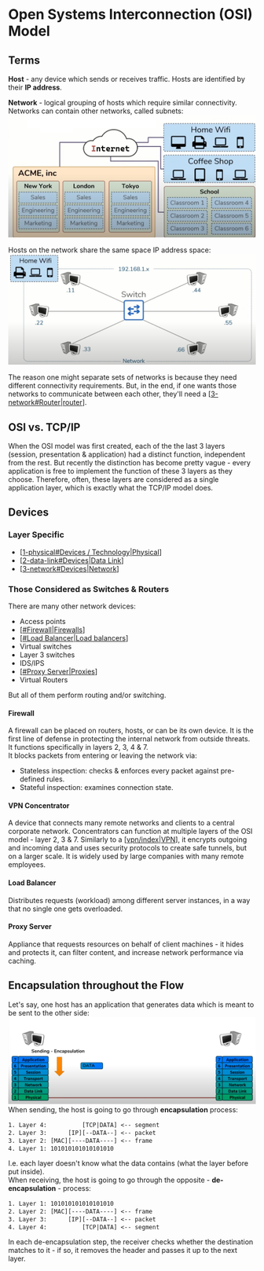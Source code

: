 # Open Systems Interconnection (OSI) Model

## Terms

**Host** - any device which sends or receives traffic. Hosts are identified by their **IP address**.

**Network** - logical grouping of hosts which require similar connectivity. Networks can contain other networks, called subnets:
![networks and subnets](/assets/2025-08-15-19-14-36.png)

Hosts on the network share the same space IP address space:
![network example](/assets/2025-08-15-19-46-10.png)

The reason one might separate sets of networks is because they need different connectivity requirements. But, in the end, if one wants those networks to communicate between each other, they'll need a [[3-network#Router|router]].

## OSI vs. TCP/IP

When the OSI model was first created, each of the the last 3 layers (session, presentation & application) had a distinct function, independent from the rest. But recently the distinction has become pretty vague - every application is free to implement the function of these 3 layers as they choose. Therefore, often, these layers are considered as a single application layer, which is exactly what the TCP/IP model does.

## Devices

### Layer Specific

- [[1-physical#Devices / Technology|Physical]]
- [[2-data-link#Devices|Data Link]]
- [[3-network#Devices|Network]]

### Those Considered as Switches & Routers

There are many other network devices:
- Access points
- [[#Firewall|Firewalls]]
- [[#Load Balancer|Load balancers]]
- Virtual switches
- Layer 3 switches
- IDS/IPS
- [[#Proxy Server|Proxies]]
- Virtual Routers

But all of them perform routing and/or switching.

#### Firewall

A firewall can be placed on routers, hosts, or can be its own device. It is the first line of defense in protecting the internal network from outside threats. It functions specifically in layers 2, 3, 4 & 7.  
It blocks packets from entering or leaving the network via:
- Stateless inspection: checks & enforces every packet against pre-defined rules.
- Stateful inspection: examines connection state.

#### VPN Concentrator

A device that connects many remote networks and clients to a central corporate network. Concentrators can function at multiple layers of the OSI model - layer 2, 3 & 7. Similarly to a [[vpn/index|VPN]], it encrypts outgoing and incoming data and uses security protocols to create safe tunnels, but on a larger scale. It is widely used by large companies with many remote employees.

#### Load Balancer

Distributes requests (workload) among different server instances, in a way that no single one gets overloaded.

#### Proxy Server

Appliance that requests resources on behalf of client machines - it hides and protects it, can filter content, and increase network performance via caching.

## Encapsulation throughout the Flow

Let's say, one host has an application that generates data which is meant to be sent to the other side:
![initial osi model flow](/assets/2025-08-15-22-51-57.png)
When sending, the host is going to go through **encapsulation** process:
```
1. Layer 4:          [TCP|DATA] <-- segment
2. Layer 3:      [IP][--DATA--] <-- packet
3. Layer 2: [MAC][----DATA----] <-- frame
4. Layer 1: 101010101010101010
```
I.e. each layer doesn't know what the data contains (what the layer before put inside).  
When receiving, the host is going to go through the opposite - **de-encapsulation** - process:
```
1. Layer 1: 101010101010101010
2. Layer 2: [MAC][----DATA----] <-- frame
3. Layer 3:      [IP][--DATA--] <-- packet
4. Layer 4:          [TCP|DATA] <-- segment
```
In each de-encapsulation step, the receiver checks whether the destination matches to it - if so, it removes the header and passes it up to the next layer.

[//begin]: # "Autogenerated link references for markdown compatibility"
[3-network#Router|router]: layers/3-network.md "Network"
[1-physical#Devices / Technology|Physical]: layers/1-physical.md "Physical"
[2-data-link#Devices|Data Link]: layers/2-data-link.md "Data Link"
[3-network#Devices|Network]: layers/3-network.md "Network"
[#Firewall|Firewalls]: index.md "Open Systems Interconnection (OSI) Model"
[#Load Balancer|Load balancers]: index.md "Open Systems Interconnection (OSI) Model"
[#Proxy Server|Proxies]: index.md "Open Systems Interconnection (OSI) Model"
[vpn/index|VPN]: ../vpn/index.md "Virtual Private Network (VPN)"
[//end]: # "Autogenerated link references"
